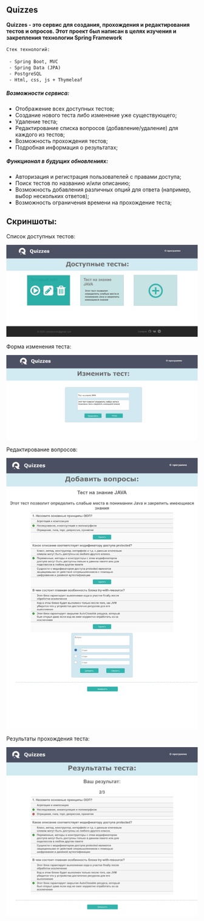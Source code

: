 ## **Quizzes**

**Quizzes - это сервис для создания, прохождения и редактирования тестов и опросов. 
Этот проект был написан в целях изучения и закрепления технологии Spring Framework**

~~~~
Стек технологий:

 - Spring Boot, MVC
 - Spring Data (JPA)
 - PostgreSQL
 - Html, css, js + Thymeleaf
~~~~
##### **Возможности сервиса:**
 - Отображение всех доступных тестов;
 - Создание нового теста либо изменение уже существующего;
 - Удаление теста;
 - Редактирование списка вопросов (добавление/удаление) для каждого из тестов;
 - Возможность прохождения тестов;
 - Подробная информация о результатах; 
 
 
 ##### **Функционал в будущих обновлениях:**
  - Авторизация и регистрация пользователей с правами доступа;
  - Поиск тестов по названию и/или описанию;
  - Возможность добавления различных опций для ответа (например, выбор нескольких ответов);
  - Возможность ограничения времени на прохождение теста;
 
 
## **Скриншоты:**
 
 Список доступных тестов:
 
![alt text](screenshots/ListOfTests.jpg "Список доступных тестов")

 Форма изменения теста:
 
![alt text](screenshots/EditQuiz.jpg "Форма изменения теста")

Редактирование вопросов:
 
![alt text](screenshots/EditQuestions.jpg "Редактирование вопросов")

Результаты прохождения теста:
 
![alt text](screenshots/QuizResult.jpg "Результаты прохождения теста")
